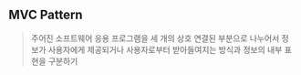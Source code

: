 ## MVC Pattern
> 주어진 소프트웨어 응용 프로그램을 세 개의 상호 연결된 부분으로 나누어서 정보가 사용자에게 제공되거나 사용자로부터 받아들여지는 방식과 정보의 내부 표현을 구분하기